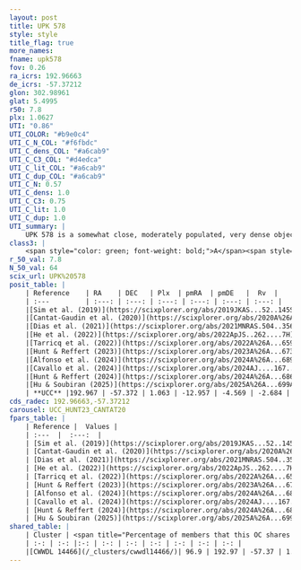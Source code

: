 ```yaml
---
layout: post
title: UPK 578
style: style
title_flag: true
more_names: 
fname: upk578
fov: 0.26
ra_icrs: 192.96663
de_icrs: -57.37212
glon: 302.98961
glat: 5.4995
r50: 7.8
plx: 1.0627
UTI: "0.86"
UTI_COLOR: "#b9e0c4"
UTI_C_N_COL: "#f6fbdc"
UTI_C_dens_COL: "#a6cab9"
UTI_C_C3_COL: "#d4edca"
UTI_C_lit_COL: "#a6cab9"
UTI_C_dup_COL: "#a6cab9"
UTI_C_N: 0.57
UTI_C_dens: 1.0
UTI_C_C3: 0.75
UTI_C_lit: 1.0
UTI_C_dup: 1.0
UTI_summary: |
    UPK 578 is a somewhat close, moderately populated, very dense object of high C3 quality. It is very well-studied in the literature. This object shares a large percentage of members with a later reported entry.
class3: |
    <span style="color: green; font-weight: bold;">A</span><span style="color: #FFC300; font-weight: bold;">B</span>
r_50_val: 7.8
N_50_val: 64
scix_url: UPK%20578
posit_table: |
    | Reference    | RA    | DEC   | Plx  | pmRA  | pmDE   |  Rv  |
    | :---         | :---: | :---: | :---: | :---: | :---: | :---: |
    |[Sim et al. (2019)](https://scixplorer.org/abs/2019JKAS...52..145S) | 192.93 | -57.382 | -- | -12.93 | -4.67 | -- |
    |[Cantat-Gaudin et al. (2020)](https://scixplorer.org/abs/2020A%26A...640A...1C) | 192.965 | -57.367 | 1.045 | -12.913 | -4.654 | -- |
    |[Dias et al. (2021)](https://scixplorer.org/abs/2021MNRAS.504..356D) | 192.909 | -57.402 | 1.05 | -12.916 | -4.635 | -1.257 |
    |[He et al. (2022)](https://scixplorer.org/abs/2022ApJS..262....7H) | 192.999 | -57.373 | 1.055 | -12.961 | -4.609 | -- |
    |[Tarricq et al. (2022)](https://scixplorer.org/abs/2022A%26A...659A..59T) | 193.027 | -57.367 | 1.048 | -12.964 | -4.588 | -- |
    |[Hunt & Reffert (2023)](https://scixplorer.org/abs/2023A%26A...673A.114H) | 193.001 | -57.374 | 1.06 | -12.948 | -4.575 | -3.248 |
    |[Alfonso et al. (2024)](https://scixplorer.org/abs/2024A%26A...689A..18A) | 193.03 | -57.369 | 1.016 | -12.961 | -4.609 | -- |
    |[Cavallo et al. (2024)](https://scixplorer.org/abs/2024AJ....167...12C) | 192.902 | -57.396 | 1.061 | -- | -- | -- |
    |[Hunt & Reffert (2024)](https://scixplorer.org/abs/2024A%26A...686A..42H) | 193.001 | -57.374 | 1.06 | -12.948 | -4.575 | -3.248 |
    |[Hu & Soubiran (2025)](https://scixplorer.org/abs/2025A%26A...699A.246H) | 192.902 | -57.396 | -- | -- | -- | -- |
    | **UCC** |192.967 | -57.372 | 1.063 | -12.957 | -4.569 | -2.684 | 
cds_radec: 192.96663,-57.37212
carousel: UCC_HUNT23_CANTAT20
fpars_table: |
    | Reference |  Values |
    | :---  |  :---:  |
    | [Sim et al. (2019)](https://scixplorer.org/abs/2019JKAS...52..145S) | `d_pc=942, log(age)=8.85` |
    | [Cantat-Gaudin et al. (2020)](https://scixplorer.org/abs/2020A%26A...640A...1C) | `AVNN=0.7, DMNN=9.9, AgeNN=8.94` |
    | [Dias et al. (2021)](https://scixplorer.org/abs/2021MNRAS.504..356D) | `Av=0.728, Dist=909, logage=8.927, [Fe/H]=0.145` |
    | [He et al. (2022)](https://scixplorer.org/abs/2022ApJS..262....7H) | `A0=1.3, logAge=8.7` |
    | [Tarricq et al. (2022)](https://scixplorer.org/abs/2022A%26A...659A..59T) | `Dist=933, logAgeNN=8.94` |
    | [Hunt & Reffert (2023)](https://scixplorer.org/abs/2023A%26A...673A.114H) | `AV50=0.726, diffAV50=0.569, MOD50=9.765, logAge50=8.742` |
    | [Alfonso et al. (2024)](https://scixplorer.org/abs/2024A%26A...689A..18A) | `AV=0.69938, MOD=9.90014, logAge=8.86484, Z=0.14476` |
    | [Cavallo et al. (2024)](https://scixplorer.org/abs/2024AJ....167...12C) | `AV50=0.84, dMod50=9.8, logAge50=8.89, [Fe/H]50=0.27` |
    | [Hunt & Reffert (2024)](https://scixplorer.org/abs/2024A%26A...686A..42H) | `MassJ=116.432` |
    | [Hu & Soubiran (2025)](https://scixplorer.org/abs/2025A%26A...699A.246H) | `MA22=-0.16, MA23f=-0.08, MZ23=-0.1, MK24=-0.08, MF24=-0.12` |
shared_table: |
    | Cluster | <span title="Percentage of members that this OC shares with the ones listed">%</span>   | RA   | DEC   | Plx   | pmRA  | pmDE  | Rv | UTI |
    | :-: | :-: |:-: | :-: | :-: | :-: | :-: | :-: | :-: |
    |[CWWDL 14466](/_clusters/cwwdl14466/)| 96.9 | 192.97 | -57.37 | 1.06 | -12.96 | -4.57 | -2.68 |0.01 |
---
```

